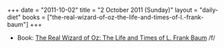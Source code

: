 +++
date = "2011-10-02"
title = "2 October 2011 (Sunday)"
layout = "daily-diet"
books = ["the-real-wizard-of-oz-the-life-and-times-of-l.-frank-baum"]
+++


* Book: [The Real Wizard of Oz: The Life and Times of L. Frank Baum](/books/the-real-wizard-of-oz-the-life-and-times-of-l.-frank-baum) /f/